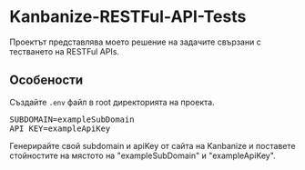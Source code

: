 # Kanbanize-RESTFul-API-Tests

Проектът представлява моето решение на задачите свързани с тестването на RESTFul APIs. 

<h2>Особености</h2>

Създайте <code>.env</code> файл в root директорията на проекта.
<pre>SUBDOMAIN=exampleSubDomain
API_KEY=exampleApiKey</pre>

Генерирайте свой subdomain и apiKey от сайта на Kanbanize и поставете стойностите на мястото на "exampleSubDomain" и "exampleApiKey".
